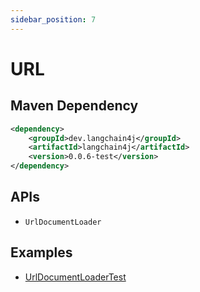 ```yaml
---
sidebar_position: 7
---
```


# URL


## Maven Dependency

```xml
<dependency>
    <groupId>dev.langchain4j</groupId>
    <artifactId>langchain4j</artifactId>
    <version>0.0.6-test</version>
</dependency>
```


## APIs

- `UrlDocumentLoader`


## Examples

- [UrlDocumentLoaderTest](https://github.com/langchain4j/langchain4j/blob/main/langchain4j/src/test/java/dev/langchain4j/data/document/loader/UrlDocumentLoaderTest.java)

